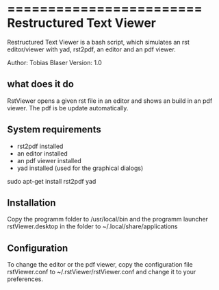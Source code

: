 ========================
Restructured Text Viewer
========================
Restructured Text Viewer is a bash script, which simulates an rst editor/viewer with yad, rst2pdf, an editor and an pdf viewer.

Author: Tobias Blaser
Version: 1.0

what does it do
---------------
RstViewer opens a given rst file in an editor and shows an build in an pdf viewer. The pdf is be update automatically.

System requirements
-------------------
* rst2pdf installed
* an editor installed
* an pdf viewer installed
* yad installed (used for the graphical dialogs)

sudo apt-get install rst2pdf yad

Installation
------------
Copy the programm folder to /usr/local/bin and the programm launcher rstViewer.desktop in the folder to ~/.local/share/applications

Configuration
-------------
To change the editor or the pdf viewer, copy the configuration file rstViewer.conf to ~/.rstViewer/rstViewer.conf and change it to your preferences.

